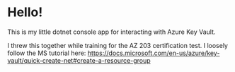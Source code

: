 # Hello!
This is my little dotnet console app for interacting with Azure Key Vault.

I threw this together while training for the AZ 203 certification test. I loosely follow the MS tutorial here: https://docs.microsoft.com/en-us/azure/key-vault/quick-create-net#create-a-resource-group